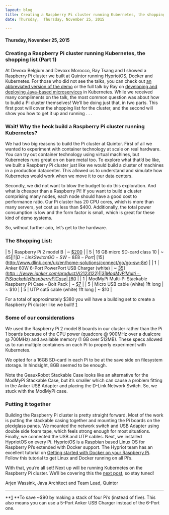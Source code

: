 ```yaml
---
layout: blog
title: Creating a Raspberry Pi cluster running Kubernetes, the shopping list (Part 1)
date: Thursday,  Thursday, November 25, 2015 
 
---
```

#### Thursday, November 25, 2015 
### Creating a Raspberry Pi cluster running Kubernetes, the shopping list (Part 1) 
At Devoxx Belgium and Devoxx Morocco, Ray Tsang and I showed a Raspberry Pi cluster we built at Quintor running HypriotOS, Docker and Kubernetes. For those who did not see the talks, you can check out [an abbreviated version of the demo](https://www.youtube.com/watch?v=AAS5Mq9EktI) or the full talk by Ray on [developing and deploying Java-based microservices](https://www.youtube.com/watch?v=kT1vmK0r184) in Kubernetes. While we received many compliments on the talk, the most common question was about how to build a Pi cluster themselves! We’ll be doing just that, in two parts. This first post will cover the shopping list for the cluster, and the second will show you how to get it up and running . . .

### Wait! Why the heck build a Raspberry Pi cluster running Kubernetes?&nbsp;
  
We had two big reasons to build the Pi cluster at Quintor. First of all we wanted to experiment with container technology at scale on real hardware. You can try out container technology using virtual machines, but Kubernetes runs great on on bare metal too. To explore what that’d be like, we built a Raspberry Pi cluster just like we would build a cluster of machines in a production datacenter. This allowed us to understand and simulate how Kubernetes would work when we move it to our data centers.  
  
Secondly, we did not want to blow the budget to do this exploration. And what is cheaper than a Raspberry Pi! If you want to build a cluster comprising many nodes, each node should have a good cost to performance ratio. Our Pi cluster has 20 CPU cores, which is more than many servers, yet cost us less than $400. Additionally, the total power consumption is low and the form factor is small, which is great for these kind of demo systems.  
  
So, without further ado, let’s get to the hardware.  

### The Shopping List:

| 
5
 | 
Raspberry Pi 2 model B
 | 
~ [$200](https://www.raspberrypi.org/products/raspberry-pi-2-model-b/)
 |
| 
5
 | 
16 GB micro SD-card class 10
 | 
~ $45
 |
| 
1
 | 
D-Link Switch GO-SW-8E 8-Port
 | 
~ [$15](http://www.dlink.com/uk/en/home-solutions/connect/go/go-sw-8e)
 |
| 
1
 | 
Anker 60W 6-Port PowerPort USB Charger (white)
 | 
~ [$35](http://www.ianker.com/product/A2123122)
 |
| 
3
 | 
ModMyPi Multi-Pi Stackable Raspberry Pi Case
 | 
~ [$60](http://www.modmypi.com/raspberry-pi/cases/multi-pi-stacker/multi-pi-stackable-raspberry-pi-case)
 |
| 
1
 | 
ModMyPi Multi-Pi Stackable Raspberry Pi Case - Bolt Pack
 | 
~ [$7](http://www.modmypi.com/raspberry-pi/cases/multi-pi-stacker/multi-pi-stackable-raspberry-pi-case-bolt-pack)
 |
| 
5
 | 
Micro USB cable (white) 1ft long
 | 
~ $10
 |
| 
5
 | 
UTP cat5 cable (white) 1ft long
 | 
~ $10
 |

  

For a total of approximately $380 you will have a building set to create a Raspberry Pi cluster like we built! [1](https://www.blogger.com/blogger.g?blogID=112706738355446097#1)  
  

### Some of our considerations&nbsp;
  
We used the Raspberry Pi 2 model B boards in our cluster rather than the Pi 1 boards because of the CPU power (quadcore @ 900MHz over a dualcore @ 700MHz) and available memory (1 GB over 512MB). These specs allowed us to run multiple containers on each Pi to properly experiment with Kubernetes.  
  
We opted for a 16GB SD-card in each Pi to be at the save side on filesystem storage. In hindsight, 8GB seemed to be enough.  
  
Note the GeauxRobot Stackable Case looks like an alternative for the ModMyPi Stackable Case, but it’s smaller which can cause a problem fitting in the Anker USB Adapter and placing the D-Link Network Switch. So, we stuck with the ModMyPi case.  
  

### Putting it together&nbsp;
  
Building the Raspberry Pi cluster is pretty straight forward. Most of the work is putting the stackable casing together and mounting the Pi boards on the plexiglass panes. We mounted the network switch and USB Adapter using double side foam tape, which feels strong enough for most situations. Finally, we connected the USB and UTP cables. Next, we installed HypriotOS on every Pi. HypriotOS is a Raspbian based Linux OS for Raspberry Pi’s extended with Docker support. The Hypriot team has an excellent tutorial on [Getting started with Docker on your Raspberry Pi](http://blog.hypriot.com/getting-started-with-docker-on-your-arm-device/). Follow this tutorial to get Linux and Docker running on all Pi’s.  
  
With that, you’re all set! Next up will be running Kubernetes on the Raspberry Pi cluster. We’ll be covering this the [next post](http://blog.kubernetes.io/2015/12/creating-raspberry-pi-cluster-running.html), so stay tuned!  
  
  
Arjen Wassink, Java Architect and Team Lead, Quintor  
  

* * *
**[1](https://www.blogger.com/null)&nbsp;**To save ~$90 by making a stack of four Pi’s (instead of five). This also means you can use a 5-Port Anker USB Charger instead of the 6-Port one.  
  
  
